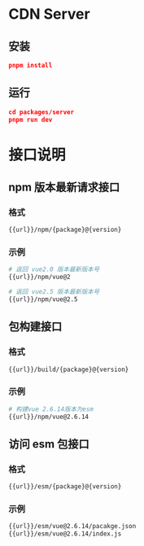 # CDN Server

## 安装

```json
pnpm install
```

## 运行

```json
cd packages/server
pnpm run dev
```

# 接口说明

## npm 版本最新请求接口

### 格式

```bash
{{url}}/npm/{package}@{version}
```

### 示例

```bash
# 返回 vue2.0 版本最新版本号
{{url}}/npm/vue@2

# 返回 vue2.5 版本最新版本号
{{url}}/npm/vue@2.5
```

## 包构建接口

### 格式

```bash
{{url}}/build/{package}@{version}
```

### 示例

```bash
# 构建vue 2.6.14版本为esm
{{url}}/npm/vue@2.6.14
```

## 访问 esm 包接口

### 格式

```bash
{{url}}/esm/{package}@{version}
```

### 示例

```bash
{{url}}/esm/vue@2.6.14/pacakge.json
{{url}}/esm/vue@2.6.14/index.js
```
